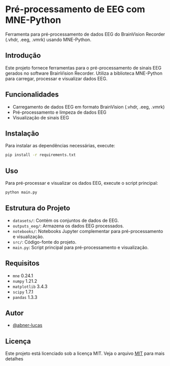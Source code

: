 # Pré-processamento de EEG com MNE-Python
Ferramenta para pré-processamento de dados EEG do BrainVision Recorder (.vhdr, .eeg, .vmrk) usando MNE-Python.

## Introdução
Este projeto fornece ferramentas para o pré-processamento de sinais EEG gerados no software BrainVision Recorder. Utiliza a biblioteca MNE-Python para carregar, processar e visualizar dados EEG.

## Funcionalidades
- Carregamento de dados EEG em formato BrainVision (.vhdr, .eeg, .vmrk)
- Pré-processamento e limpeza de dados EEG
- Visualização de sinais EEG

## Instalação
Para instalar as dependências necessárias, execute:
```bash
pip install -r requirements.txt
```

## Uso
Para pré-processar e visualizar os dados EEG, execute o script principal:
```bash
python main.py
```

## Estrutura do Projeto
- `datasets/`: Contém os conjuntos de dados de EEG.
- `outputs_eeg/`: Armazena os dados EEG processados.
- `notebooks/`: Notebooks Jupyter complementar para pré-processamento e visualização.
- `src/`: Código-fonte do projeto.
- `main.py`: Script principal para pré-processamento e visualização.

## Requisitos
- `mne` 0.24.1
- `numpy` 1.21.2
- `matplotlib` 3.4.3
- `scipy` 1.7.1
- `pandas` 1.3.3

## Autor
- [@abner-lucas](https://github.com/abner-lucas)
  
## Licença
Este projeto está licenciado sob a licença MIT. Veja o arquivo [MIT](https://choosealicense.com/licenses/mit/) para mais detalhes
